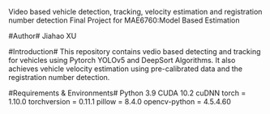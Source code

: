 Video based vehicle detection, tracking, velocity estimation and registration number detection
Final Project for MAE6760:Model Based Estimation

#Author# 
Jiahao XU

#Introduction#
This repository contains vedio based detecting and tracking for vehicles using Pytorch YOLOv5 and DeepSort Algorithms. It also achieves vehicle velocity estimation using pre-calibrated data and the registration number detection.

#Requirements & Environments#
Python 3.9
CUDA 10.2
cuDNN
torch = 1.10.0
torchversion = 0.11.1
pillow = 8.4.0
opencv-python = 4.5.4.60

